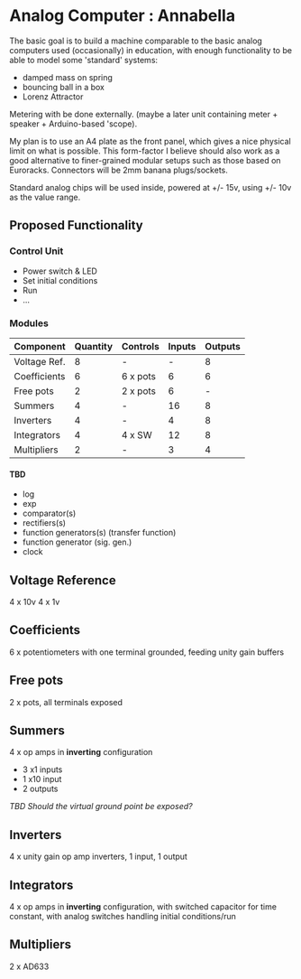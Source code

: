 # Analog Computer : Annabella

The basic goal is to build a machine comparable to the basic analog computers used (occasionally) in education, with enough functionality to be able to model some 'standard' systems:

* damped mass on spring
* bouncing ball in a box
* Lorenz Attractor

Metering with be done externally. (maybe a later unit containing meter + speaker + Arduino-based 'scope).

My plan is to use an A4 plate as the front panel, which gives a nice physical limit on what is possible. This form-factor I believe should also work as a good alternative to finer-grained modular setups such as those based on Euroracks. Connectors will be 2mm banana plugs/sockets. 

Standard analog chips will be used inside, powered at +/- 15v, using +/- 10v as the value range.

## Proposed Functionality

### Control Unit

* Power switch & LED
* Set initial conditions
* Run
* ...

### Modules

| Component    | Quantity | Controls | Inputs | Outputs |
| ------------ | -------- | -------- | ------ | ------- |
| Voltage Ref. | 8        | -        | -      | 8       |
| Coefficients | 6        | 6 x pots | 6      | 6       |
| Free pots    | 2        | 2 x pots | 6      | -       |
| Summers      | 4        | -        | 16     | 8       |
| Inverters    | 4        | -        | 4      | 8       |
| Integrators  | 4        | 4 x SW   | 12     | 8       |
| Multipliers  | 2        | -        | 3      | 4       |

#### TBD

* log
* exp
* comparator(s)
* rectifiers(s)
* function generators(s) (transfer function)
* function generator (sig. gen.)
* clock

## Voltage Reference

4 x 10v
4 x 1v

## Coefficients

6 x potentiometers with one terminal grounded, feeding unity gain buffers

## Free pots 

2 x pots, all terminals exposed

## Summers

4 x op amps in **inverting** configuration

* 3 x1 inputs
* 1 x10 input
* 2 outputs

*TBD Should the virtual ground point be exposed?*

## Inverters 

4 x unity gain op amp inverters, 1 input, 1 output

## Integrators

4 x op amps in **inverting** configuration, with switched capacitor for time constant, with analog switches handling initial conditions/run

## Multipliers 

2 x AD633 










